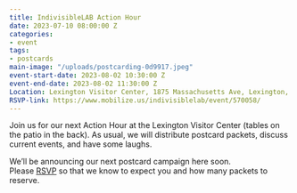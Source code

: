 ```yaml
---
title: IndivisibleLAB Action Hour
date: 2023-07-10 08:00:00 Z
categories:
- event
tags:
- postcards
main-image: "/uploads/postcarding-0d9917.jpeg"
event-start-date: 2023-08-02 10:30:00 Z
event-end-date: 2023-08-02 11:30:00 Z
Location: Lexington Visitor Center, 1875 Massachusetts Ave, Lexington, MA
RSVP-link: https://www.mobilize.us/indivisiblelab/event/570058/
---
```


Join us for our next Action Hour at the Lexington Visitor Center (tables on the patio in the back). As usual, we will distribute postcard packets, discuss current events, and have some laughs. 

We’ll be announcing our next postcard campaign here soon. Please [RSVP](https://www.mobilize.us/indivisiblelab/event/570058/) so that we know to expect you and how many packets to reserve.